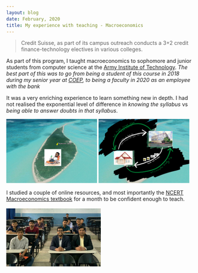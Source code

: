 ```yaml
---
layout: blog
date: February, 2020
title: My experience with teaching - Macroeconomics
---
```

>Credit Suisse, as part of its campus outreach conducts a 3+2 credit finance-technology electives in various colleges.  

As part of this program, I taught macroeconomics to sophomore and junior students from computer science at the <u>Army Institute of Technology</u>. *The best part of this was to go from being a student of this course in 2018 during my senior year at [COEP](https://www.coep.org.in), to being a faculty in 2020 as an employee with the bank*

It was a very enriching experience to learn something new in depth. I had not realised the exponential level of difference in *knowing the syllabus* vs *being able to answer doubts in that syllabus*.

<img src="ait_macroeco_images/li1.png" width="48%"> <img src="ait_macroeco_images/li2.png" width="48%">

I studied a couple of online resources, and most importantly the [NCERT Macroeconomics textbook](https://www.amazon.in/Introductory-Macroeconomics-Textbook-Economics-Class/dp/8174507159) for a month to be confident enough to teach.
<br><br>
<img src="ait_macroeco_images/class.jpeg" width="50%">




